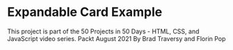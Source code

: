 # Expandable Card Example

This project is part of the 50 Projects in 50 Days - HTML, CSS, and JavaScript video series. Packt August 2021 By Brad Traversy and Florin Pop
